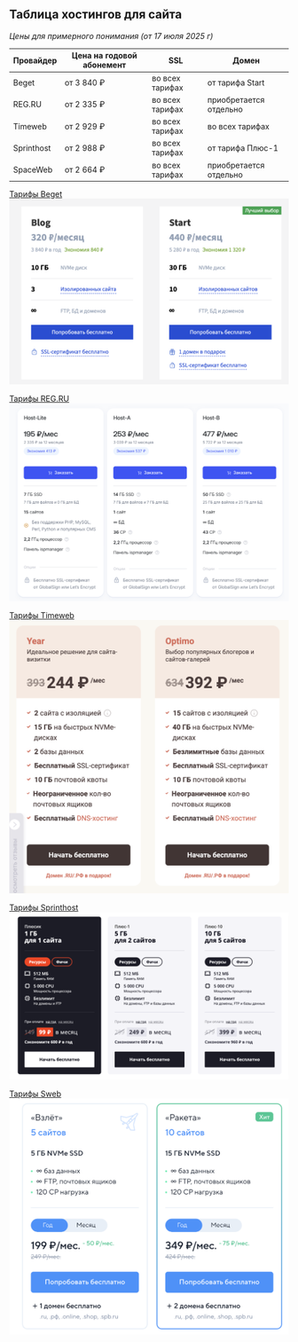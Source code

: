 ## Таблица хостингов для сайта

_Цены для примерного понимания (от 17 июля 2025 г)_

| Провайдер | Цена на годовой абонемент | SSL | Домен |
| --- | --- | --- | --- |
| Beget | от 3 840 ₽ | во всех тарифах | от тарифа Start | 
| REG.RU | от 2 335 ₽ | во всех тарифах | приобретается отдельно | 
| Timeweb | от 2 929 ₽ | во всех тарифах |  во всех тарифах | 
| Sprinthost | от 2 988 ₽ | во всех тарифах | от тарифа Плюс-1 | 
| SpaceWeb | от 2 664 ₽ | во всех тарифах | приобретается отдельно | 

[Тарифы Beget](https://beget.com/ru/hosting/virtual#virtual-plans-list)
![Beget](image.png)

[Тарифы REG.RU](https://www.reg.ru/hosting/?tariff=econom)
![REG.RU](image-1.png)

[Тарифы Timeweb](https://timeweb.com/ru/services/hosting/)
![Timeweb](image-2.png)

[Тарифы Sprinthost](https://sprinthost.ru/)
![Sprinthost](image-3.png)

[Тарифы Sweb](https://sweb.ru/)
![Sweb](image-4.png)